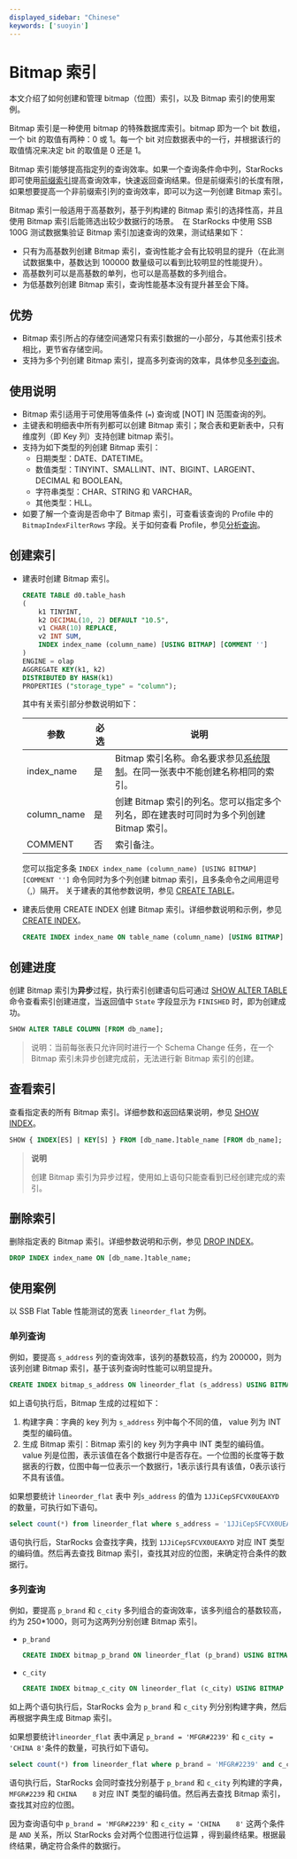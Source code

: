 ```yaml
---
displayed_sidebar: "Chinese"
keywords: ['suoyin']
---
```


# Bitmap 索引

本文介绍了如何创建和管理 bitmap（位图）索引，以及 Bitmap 索引的使用案例。

Bitmap 索引是一种使用 bitmap 的特殊数据库索引。bitmap 即为一个 bit 数组，一个 bit 的取值有两种：0 或 1。每一个 bit 对应数据表中的一行，并根据该行的取值情况来决定 bit 的取值是 0 还是 1。

Bitmap 索引能够提高指定列的查询效率。如果一个查询条件命中列，StarRocks 即可使用[前缀索引](./Prefix_index_sort_key.md)提高查询效率，快速返回查询结果。但是前缀索引的长度有限，如果想要提高一个非前缀索引列的查询效率，即可以为这一列创建 Bitmap 索引。

Bitmap 索引一般适用于高基数列，基于列构建的 Bitmap 索引的选择性高，并且使用 Bitmap 索引后能筛选出较少数据行的场景。
​
在 StarRocks 中使用 SSB 100G 测试数据集验证 Bitmap 索引加速查询的效果，测试结果如下：

- 只有为高基数列创建 Bitmap 索引，查询性能才会有比较明显的提升（在此测试数据集中，基数达到 100000 数量级可以看到比较明显的性能提升）。
- 高基数列可以是高基数的单列，也可以是高基数的多列组合。
- 为低基数列创建 Bitmap 索引，查询性能基本没有提升甚至会下降。

## 优势

- Bitmap 索引所占的存储空间通常只有索引数据的一小部分，与其他索引技术相比，更节省存储空间。
- 支持为多个列创建 Bitmap 索引，提高多列查询的效率，具体参见[多列查询](#多列查询)。

## 使用说明

- Bitmap 索引适用于可使用等值条件 (`=`) 查询或 [NOT] IN 范围查询的列。
- 主键表和明细表中所有列都可以创建 Bitmap 索引；聚合表和更新表中，只有维度列（即 Key 列）支持创建 bitmap 索引。
- 支持为如下类型的列创建 Bitmap 索引：
  - 日期类型：DATE、DATETIME。
  - 数值类型：TINYINT、SMALLINT、INT、BIGINT、LARGEINT、DECIMAL 和 BOOLEAN。
  - 字符串类型：CHAR、STRING 和 VARCHAR。
  - 其他类型：HLL。
- 如要了解一个查询是否命中了 Bitmap 索引，可查看该查询的 Profile 中的 `BitmapIndexFilterRows` 字段。关于如何查看 Profile，参见[分析查询](../../administration/Query_planning.md#查看分析-profile)。

## 创建索引

- 建表时创建 Bitmap 索引。

    ```SQL
    CREATE TABLE d0.table_hash
    (
        k1 TINYINT,
        k2 DECIMAL(10, 2) DEFAULT "10.5",
        v1 CHAR(10) REPLACE,
        v2 INT SUM,
        INDEX index_name (column_name) [USING BITMAP] [COMMENT '']
    )
    ENGINE = olap
    AGGREGATE KEY(k1, k2)
    DISTRIBUTED BY HASH(k1)
    PROPERTIES ("storage_type" = "column");
    ```

    其中有关索引部分参数说明如下：

    | **参数**    | **必选** | **说明**                                                     |
    | ----------- | -------- | ------------------------------------------------------------ |
    | index_name  | 是       | Bitmap 索引名称。命名要求参见[系统限制](../../reference/System_limit.md)。在同一张表中不能创建名称相同的索引。   |
    | column_name | 是       | 创建 Bitmap 索引的列名。您可以指定多个列名，即在建表时可同时为多个列创建 Bitmap 索引。|
    | COMMENT     | 否       | 索引备注。                                                   |

    您可以指定多条 `INDEX index_name (column_name) [USING BITMAP] [COMMENT '']` 命令同时为多个列创建 bitmap 索引，且多条命令之间用逗号（,）隔开。
    关于建表的其他参数说明，参见 [CREATE TABLE](../../sql-reference/sql-statements/data-definition/CREATE_TABLE.md)。

- 建表后使用 CREATE INDEX 创建 Bitmap 索引。详细参数说明和示例，参见 [CREATE INDEX](../../sql-reference/sql-statements/data-definition/CREATE_INDEX.md)。

    ```SQL
    CREATE INDEX index_name ON table_name (column_name) [USING BITMAP] [COMMENT ''];
    ```

## 创建进度

创建 Bitmap 索引为**异步**过程，执行索引创建语句后可通过 [SHOW ALTER TABLE](../../sql-reference/sql-statements/data-manipulation/SHOW_ALTER.md) 命令查看索引创建进度，当返回值中 `State` 字段显示为 `FINISHED` 时，即为创建成功。

```SQL
SHOW ALTER TABLE COLUMN [FROM db_name];
```

> 说明：当前每张表只允许同时进行一个 Schema Change 任务，在一个 Bitmap 索引未异步创建完成前，无法进行新 Bitmap 索引的创建。

## 查看索引

查看指定表的所有 Bitmap 索引。详细参数和返回结果说明，参见 [SHOW INDEX](../../sql-reference/sql-statements/data-manipulation//SHOW_INDEX.md)。

```SQL
SHOW { INDEX[ES] | KEY[S] } FROM [db_name.]table_name [FROM db_name];
```

> **说明**
>
> 创建 Bitmap 索引为异步过程，使用如上语句只能查看到已经创建完成的索引。

## 删除索引

删除指定表的 Bitmap 索引。详细参数说明和示例，参见 [DROP INDEX](../../sql-reference/sql-statements/data-definition/DROP_INDEX.md)。

```SQL
DROP INDEX index_name ON [db_name.]table_name;
```

## 使用案例

以 SSB Flat Table 性能测试的宽表 `lineorder_flat` 为例。

### 单列查询

例如，要提高 `s_address` 列的查询效率，该列的基数较高，约为 200000，则为该列创建 Bitmap 索引，基于该列查询时性能可以明显提升。

```SQL
CREATE INDEX bitmap_s_address ON lineorder_flat (s_address) USING BITMAP COMMENT 'bitmap_s_address';
```

如上语句执行后，Bitmap 生成的过程如下：

1. 构建字典：字典的 key 列为 `s_address` 列中每个不同的值， value 列为 INT 类型的编码值。
2. 生成 Bitmap 索引：Bitmap 索引的 key 列为字典中 INT 类型的编码值。value 列是位图，表示该值在各个数据行中是否存在。一个位图的长度等于数据表的行数，位图中每一位表示一个数据行，1表示该行具有该值，0表示该行不具有该值。

如果想要统计 `lineorder_flat` 表中 列`s_address` 的值为 `1JJiCepSFCVX0UEAXYD` 的数量，可执行如下语句。

```SQL
select count(*) from lineorder_flat where s_address = '1JJiCepSFCVX0UEAXYD';
```

语句执行后，StarRocks 会查找字典，找到 `1JJiCepSFCVX0UEAXYD` 对应 INT 类型的编码值。然后再去查找 Bitmap 索引，查找其对应的位图，来确定符合条件的数据行。

### 多列查询

例如，要提高 `p_brand` 和 `c_city` 多列组合的查询效率，该多列组合的基数较高，约为 250*1000，则可为这两列分别创建 Bitmap 索引。

- `p_brand`

    ```SQL
    CREATE INDEX bitmap_p_brand ON lineorder_flat (p_brand) USING BITMAP COMMENT 'bitmap_p_brand';
    ```

- `c_city`

    ```SQL
    CREATE INDEX bitmap_c_city ON lineorder_flat (c_city) USING BITMAP COMMENT 'bitmap_c_city';
    ```

如上两个语句执行后，StarRocks 会为 `p_brand` 和 `c_city` 列分别构建字典，然后再根据字典生成 Bitmap 索引。

如果想要统计`lineorder_flat` 表中满足 `p_brand = 'MFGR#2239'` 和 `c_city = 'CHINA 8'`条件的数量，可执行如下语句。

```SQL
select count(*) from lineorder_flat where p_brand = 'MFGR#2239' and c_city = 'CHINA    8';
```

语句执行后，StarRocks 会同时查找分别基于 `p_brand` 和 `c_city` 列构建的字典， `MFGR#2239` 和 `CHINA    8` 对应 INT 类型的编码值。然后再去查找 Bitmap 索引，查找其对应的位图。

因为查询语句中 `p_brand = 'MFGR#2239'` 和 `c_city = 'CHINA    8'` 这两个条件是 `AND` 关系，所以 StarRocks 会对两个位图进行位运算 ，得到最终结果。根据最终结果，确定符合条件的数据行。
